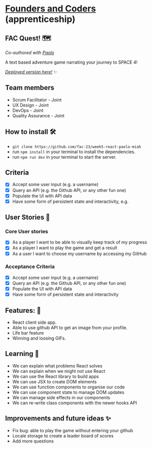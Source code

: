 # [Founders and Coders](https://www.foundersandcoders.com/) (apprenticeship) 

## FAC Quest! 🗺️

*Co-authored with [Paolo](https://github.com/paologhidoni)*

A text based adventure game narrating your journey to SPACE 4!

[*Deployed version here!*](https://sleepy-meitner-5e2ffb.netlify.app/) :sparkles:

## Team members
* Scrum Facilitator - Joint
* UX Design - Joint
* DevOps - Joint
* Quality Assurance - Joint

## How to install 🛠️
* `git clone https://github.com/fac-23/week5-react-paolo-miah`
* run `npm install` in your terminal to install the dependencies.
* run `npm run dev` in your terminal to start the server.

## Criteria
- [x] Accept some user input (e.g. a username)
- [x] Query an API (e.g. the Github API, or any other fun one)
- [x] Populate the UI with API data
- [x] Have some form of persistent state and interactivity, e.g.

## User Stories :busts_in_silhouette:
### Core User stories
- [x] As a player I want to be able to visually keep track of my progress
- [x] As a player I want to play the game and get a result
- [x] As a user I want to choose my username by accessing my GitHub
### Acceptance Criteria
- [x] Accept some user input (e.g. a username)
- [x] Query an API (e.g. the Github API, or any other fun one)
- [x] Populate the UI with API data
- [x] Have some form of persistent state and interactivity

## Features: 🌟
* React client side app.
* Able to use github API to get an image from your profile.
* Life bar feature
* Winning and loosing GIFs.

## Learning 🌱
* We can explain what problems React solves
* We can explain when we might not use React
* We can use the React library to build apps
* We can use JSX to create DOM elements
* We can use function components to organise our code
* We can use component state to manage DOM updates
* We can manage side effects in our components
* We can re-write class components with the newer hooks API

## Improvements and future ideas ✨
- Fix bug: able to play the game without entering your github
- Locale storage to create a leader board of scores
- Add more questions



